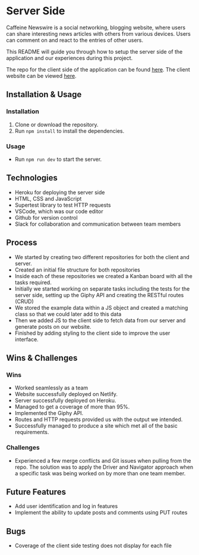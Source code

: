 # Server Side

Caffeine Newswire is a social networking, blogging website, where users can share interesting news articles with others from various devices. Users can comment on and react to the entries of other users.

This README will guide you through how to setup the server side of the application and our experiences during this project.

The repo for the client side of the application can be found [here](https://github.com/Forum-123/Lap-1-Project-Client). The client website can be viewed [here](https://caffeine-overflow-client.netlify.app/).

## Installation & Usage

### Installation

1. Clone or download the repository.
2. Run `npm install` to install the dependencies.

### Usage

* Run `npm run dev` to start the server.

## Technologies

* Heroku for deploying the server side
* HTML, CSS and JavaScript
* Supertest library to test HTTP requests
* VSCode, which was our code editor
* Github for version control
* Slack for collaboration and communication between team members

## Process

* We started by creating two different repositories for both the client and server.
* Created an initial file structure for both repositories
* Inside each of these repositories we created a Kanban board with all the tasks required.
* Initially we started working on separate tasks including the tests for the server side, setting up the Giphy API and creating the RESTful routes (CRUD)
* We stored the example data within a JS object and created a matching class so that we could later add to this data
* Then we added JS to the client side to fetch data from our server and generate posts on our website.
* Finished by adding styling to the client side to improve the user interface.
## Wins & Challenges

### Wins

* Worked seamlessly as a team
* Website successfully deployed on Netlify.
* Server successfully deployed on Heroku.
* Managed to get a coverage of more than 95%.
* Implemented the Giphy API.
* Routes and HTTP requests provided us with the output we intended.
* Successfully managed to produce a site which met all of the basic requirements.

### Challenges

* Experienced a few merge conflicts and Git issues when pulling from the repo. The solution was to apply the Driver and Navigator approach when a specific task was being worked on by more than one team member.


## Future Features

* Add user identification and log in features
* Implement the ability to update posts and comments using PUT routes

## Bugs

* Coverage of the client side testing does not display for each file